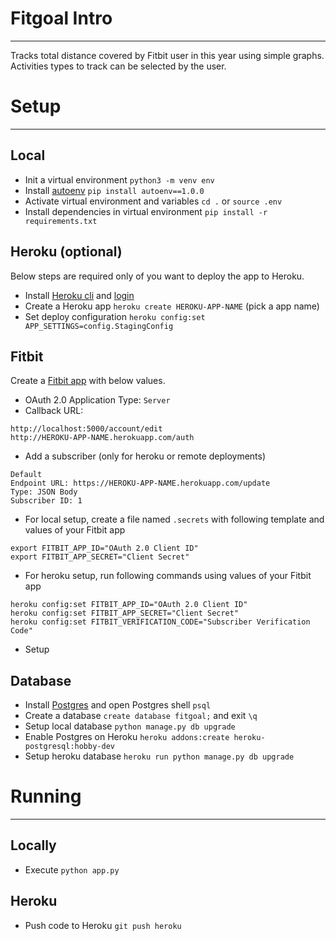 # Fitgoal Intro
------------------------
Tracks total distance covered by Fitbit user in this year using simple graphs. Activities types to track can be selected by the user.


# Setup
------------------------

Local
-------
- Init a virtual environment `python3 -m venv env`
- Install [autoenv](https://github.com/kennethreitz/autoenv) `pip install autoenv==1.0.0`
- Activate virtual environment and variables `cd .` or `source .env`
- Install dependencies in virtual environment `pip install -r requirements.txt`

Heroku (optional)
--------
Below steps are required only of you want to deploy the app to Heroku.

- Install [Heroku cli](https://devcenter.heroku.com/articles/heroku-cli) and [login](https://devcenter.heroku.com/articles/heroku-cli#getting-started)
- Create a Heroku app `heroku create HEROKU-APP-NAME` (pick a app name)
- Set deploy configuration `heroku config:set APP_SETTINGS=config.StagingConfig`

Fitbit
-------
Create a [Fitbit app](https://dev.fitbit.com/apps/new) with below values.

- OAuth 2.0 Application Type: `Server`
- Callback URL:

```
http://localhost:5000/account/edit
http://HEROKU-APP-NAME.herokuapp.com/auth
```
- Add a subscriber (only for heroku or remote deployments)
```
Default
Endpoint URL: https://HEROKU-APP-NAME.herokuapp.com/update
Type: JSON Body
Subscriber ID: 1
```
- For local setup, create a file named `.secrets` with following template and values of your Fitbit app
```shell
export FITBIT_APP_ID="OAuth 2.0 Client ID"
export FITBIT_APP_SECRET="Client Secret"
```
- For heroku setup, run following commands using values of your Fitbit app
```shell
heroku config:set FITBIT_APP_ID="OAuth 2.0 Client ID"
heroku config:set FITBIT_APP_SECRET="Client Secret"
heroku config:set FITBIT_VERIFICATION_CODE="Subscriber Verification Code"
```
- Setup

Database
--------
- Install [Postgres](https://www.postgresql.org/download/) and open Postgres shell `psql`
- Create a database `create database fitgoal;` and exit `\q`
- Setup local database `python manage.py db upgrade`
- Enable Postgres on Heroku `heroku addons:create heroku-postgresql:hobby-dev`
- Setup heroku database `heroku run python manage.py db upgrade`


# Running
------------------------

Locally
--------
- Execute `python app.py`

Heroku
--------
- Push code to Heroku `git push heroku`
